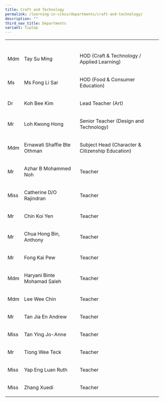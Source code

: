 ```yaml
---
title: Craft and Technology
permalink: /learning-in-cckss/departments/craft-and-technology/
description: ""
third_nav_title: Departments
variant: tiptap
---
```

<table><tbody><tr><th rowspan="1" colspan="1"><p></p></th><th rowspan="1" colspan="1"><p></p></th><th rowspan="1" colspan="1"><p></p></th></tr><tr><td rowspan="1" colspan="1"><p>Mdm</p></td><td rowspan="1" colspan="1"><p>Tay Su Ming</p></td><td rowspan="1" colspan="1"><p>HOD (Craft &amp; Technology / Applied Learning)</p></td></tr><tr><td rowspan="1" colspan="1"><p>Ms</p></td><td rowspan="1" colspan="1"><p>Ms Fong Li Sar</p></td><td rowspan="1" colspan="1"><p>HOD (Food &amp; Consumer Education)</p></td></tr><tr><td rowspan="1" colspan="1"><p>Dr</p></td><td rowspan="1" colspan="1"><p>Koh Bee Kim</p></td><td rowspan="1" colspan="1"><p>Lead Teacher (Art)</p></td></tr><tr><td rowspan="1" colspan="1"><p>Mr</p></td><td rowspan="1" colspan="1"><p>Loh Kwong Hong</p></td><td rowspan="1" colspan="1"><p>Senior Teacher (Design and Technology)</p></td></tr><tr><td rowspan="1" colspan="1"><p>Mdm</p></td><td rowspan="1" colspan="1"><p>Ernawati Shaffie Bte Othman</p></td><td rowspan="1" colspan="1"><p>Subject Head (Character &amp; Citizenship Education)</p></td></tr><tr><td rowspan="1" colspan="1"><p>Mr</p></td><td rowspan="1" colspan="1"><p>Azhar B Mohammed Noh</p></td><td rowspan="1" colspan="1"><p>Teacher</p></td></tr><tr><td rowspan="1" colspan="1"><p>Miss</p></td><td rowspan="1" colspan="1"><p>Catherine D/O Rajindran</p></td><td rowspan="1" colspan="1"><p>Teacher</p></td></tr><tr><td rowspan="1" colspan="1"><p>Mr</p></td><td rowspan="1" colspan="1"><p>Chin Koi Yen</p></td><td rowspan="1" colspan="1"><p>Teacher</p></td></tr><tr><td rowspan="1" colspan="1"><p>Mr</p></td><td rowspan="1" colspan="1"><p>Chua Hong Bin, Anthony</p></td><td rowspan="1" colspan="1"><p>Teacher</p></td></tr><tr><td rowspan="1" colspan="1"><p>Mr</p></td><td rowspan="1" colspan="1"><p>Fong Kai Pew</p></td><td rowspan="1" colspan="1"><p>Teacher</p></td></tr><tr><td rowspan="1" colspan="1"><p>Mdm</p></td><td rowspan="1" colspan="1"><p>Haryani Binte Mohamad Saleh</p></td><td rowspan="1" colspan="1"><p>Teacher</p></td></tr><tr><td rowspan="1" colspan="1"><p>Mdm</p></td><td rowspan="1" colspan="1"><p>Lee Wee Chin</p></td><td rowspan="1" colspan="1"><p>Teacher</p></td></tr><tr><td rowspan="1" colspan="1"><p>Mr</p></td><td rowspan="1" colspan="1"><p>Tan Jia En Andrew</p></td><td rowspan="1" colspan="1"><p>Teacher</p></td></tr><tr><td rowspan="1" colspan="1"><p>Miss</p></td><td rowspan="1" colspan="1"><p>Tan Ying Jo-Anne</p></td><td rowspan="1" colspan="1"><p>Teacher</p></td></tr><tr><td rowspan="1" colspan="1"><p>Mr</p></td><td rowspan="1" colspan="1"><p>Tiong Wee Teck</p></td><td rowspan="1" colspan="1"><p>Teacher</p></td></tr><tr><td rowspan="1" colspan="1"><p>Miss</p></td><td rowspan="1" colspan="1"><p>Yap Eng Luan Ruth</p></td><td rowspan="1" colspan="1"><p>Teacher</p></td></tr><tr><td rowspan="1" colspan="1"><p>Miss</p></td><td rowspan="1" colspan="1"><p>Zhang Xuedi</p></td><td rowspan="1" colspan="1"><p>Teacher</p></td></tr></tbody></table><p></p>